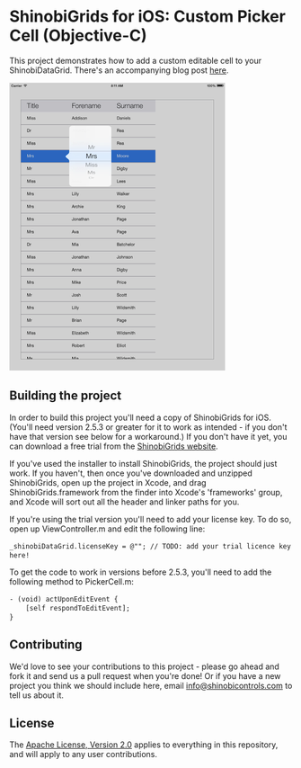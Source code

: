ShinobiGrids for iOS: Custom Picker Cell (Objective-C)
=====================

This project demonstrates how to add a custom editable cell to your ShinobiDataGrid. There's an accompanying blog post [here](http://www.shinobicontrols.com/blog/posts/2014/01/28/building-your-own-editable-data-grid-cells).

![Screenshot](screenshot.png?raw=true)

Building the project
------------------

In order to build this project you'll need a copy of ShinobiGrids for iOS. (You'll need version 2.5.3 or greater for it to work as intended - if you don't have that version see below for a workaround.) If you don't have it yet, you can download a free trial from the [ShinobiGrids website](http://www.shinobicontrols.com/ios/shinobigrids/).

If you've used the installer to install ShinobiGrids, the project should just work. If you haven't, then once you've downloaded and unzipped ShinobiGrids, open up the project in Xcode, and drag ShinobiGrids.framework from the finder into Xcode's 'frameworks' group, and Xcode will sort out all the header and linker paths for you.

If you're using the trial version you'll need to add your license key. To do so, open up ViewController.m and edit the following line:

    _shinobiDataGrid.licenseKey = @""; // TODO: add your trial licence key here!
    
To get the code to work in versions before 2.5.3, you'll need to add the following method to PickerCell.m:

    - (void) actUponEditEvent {
        [self respondToEditEvent];
    }

Contributing
------------

We'd love to see your contributions to this project - please go ahead and fork it and send us a pull request when you're done! Or if you have a new project you think we should include here, email info@shinobicontrols.com to tell us about it.

License
-------

The [Apache License, Version 2.0](license.txt) applies to everything in this repository, and will apply to any user contributions.

